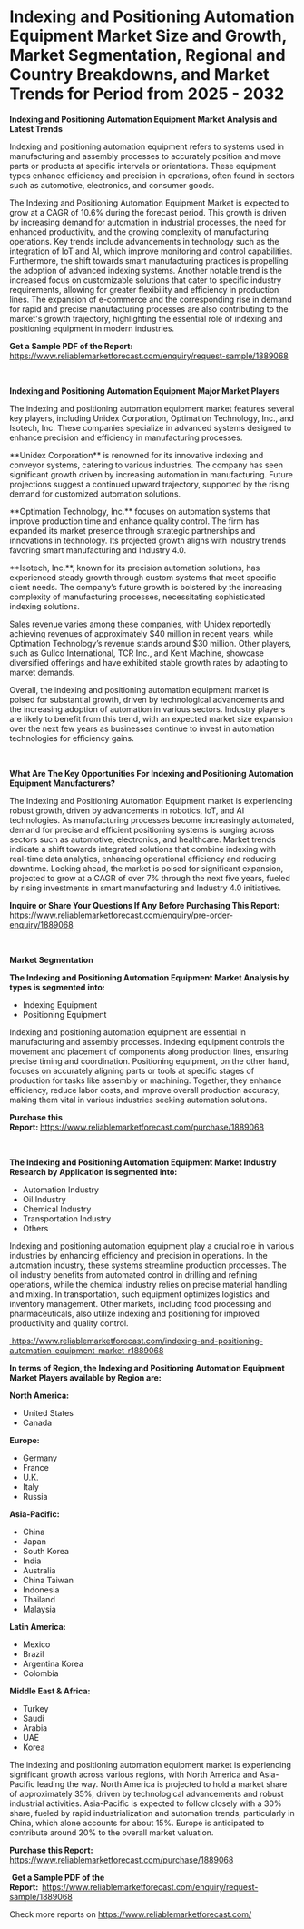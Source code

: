 <p><h1>Indexing and Positioning Automation Equipment Market Size and Growth, Market Segmentation, Regional and Country Breakdowns, and Market Trends for Period from 2025 -  2032</h1></p><p><strong>Indexing and Positioning Automation Equipment Market Analysis and Latest Trends</strong></p>
<p><p>Indexing and positioning automation equipment refers to systems used in manufacturing and assembly processes to accurately position and move parts or products at specific intervals or orientations. These equipment types enhance efficiency and precision in operations, often found in sectors such as automotive, electronics, and consumer goods.</p><p>The Indexing and Positioning Automation Equipment Market is expected to grow at a CAGR of 10.6% during the forecast period. This growth is driven by increasing demand for automation in industrial processes, the need for enhanced productivity, and the growing complexity of manufacturing operations. Key trends include advancements in technology such as the integration of IoT and AI, which improve monitoring and control capabilities. Furthermore, the shift towards smart manufacturing practices is propelling the adoption of advanced indexing systems. Another notable trend is the increased focus on customizable solutions that cater to specific industry requirements, allowing for greater flexibility and efficiency in production lines. The expansion of e-commerce and the corresponding rise in demand for rapid and precise manufacturing processes are also contributing to the market's growth trajectory, highlighting the essential role of indexing and positioning equipment in modern industries.</p></p>
<p><strong>Get a Sample PDF of the Report:&nbsp;</strong> <a href="https://www.reliablemarketforecast.com/enquiry/request-sample/1889068?utm_campaign=3525&utm_medium=2&utm_source=Github&utm_content=ia&utm_term=28032025&utm_id=indexing-and-positioning-automation-equipment">https://www.reliablemarketforecast.com/enquiry/request-sample/1889068</a></p>
<p>&nbsp;</p>
<p><strong>Indexing and Positioning Automation Equipment Major Market Players</strong></p>
<p><p>The indexing and positioning automation equipment market features several key players, including Unidex Corporation, Optimation Technology, Inc., and Isotech, Inc. These companies specialize in advanced systems designed to enhance precision and efficiency in manufacturing processes.</p><p>**Unidex Corporation** is renowned for its innovative indexing and conveyor systems, catering to various industries. The company has seen significant growth driven by increasing automation in manufacturing. Future projections suggest a continued upward trajectory, supported by the rising demand for customized automation solutions.</p><p>**Optimation Technology, Inc.** focuses on automation systems that improve production time and enhance quality control. The firm has expanded its market presence through strategic partnerships and innovations in technology. Its projected growth aligns with industry trends favoring smart manufacturing and Industry 4.0.</p><p>**Isotech, Inc.**, known for its precision automation solutions, has experienced steady growth through custom systems that meet specific client needs. The company’s future growth is bolstered by the increasing complexity of manufacturing processes, necessitating sophisticated indexing solutions.</p><p>Sales revenue varies among these companies, with Unidex reportedly achieving revenues of approximately $40 million in recent years, while Optimation Technology’s revenue stands around $30 million. Other players, such as Gullco International, TCR Inc., and Kent Machine, showcase diversified offerings and have exhibited stable growth rates by adapting to market demands.</p><p>Overall, the indexing and positioning automation equipment market is poised for substantial growth, driven by technological advancements and the increasing adoption of automation in various sectors. Industry players are likely to benefit from this trend, with an expected market size expansion over the next few years as businesses continue to invest in automation technologies for efficiency gains.</p></p>
<p>&nbsp;</p>
<p><strong>What Are The Key Opportunities For Indexing and Positioning Automation Equipment Manufacturers?</strong></p>
<p><p>The Indexing and Positioning Automation Equipment market is experiencing robust growth, driven by advancements in robotics, IoT, and AI technologies. As manufacturing processes become increasingly automated, demand for precise and efficient positioning systems is surging across sectors such as automotive, electronics, and healthcare. Market trends indicate a shift towards integrated solutions that combine indexing with real-time data analytics, enhancing operational efficiency and reducing downtime. Looking ahead, the market is poised for significant expansion, projected to grow at a CAGR of over 7% through the next five years, fueled by rising investments in smart manufacturing and Industry 4.0 initiatives.</p></p>
<p><strong>Inquire or Share Your Questions If Any Before Purchasing This Report:</strong> <a href="https://www.reliablemarketforecast.com/enquiry/pre-order-enquiry/1889068?utm_campaign=3525&utm_medium=2&utm_source=Github&utm_content=ia&utm_term=28032025&utm_id=indexing-and-positioning-automation-equipment">https://www.reliablemarketforecast.com/enquiry/pre-order-enquiry/1889068</a></p>
<p>&nbsp;</p>
<p><strong>Market Segmentation</strong></p>
<p><strong>The Indexing and Positioning Automation Equipment Market Analysis by types is segmented into:</strong></p>
<p><ul><li>Indexing Equipment</li><li>Positioning Equipment</li></ul></p>
<p><p>Indexing and positioning automation equipment are essential in manufacturing and assembly processes. Indexing equipment controls the movement and placement of components along production lines, ensuring precise timing and coordination. Positioning equipment, on the other hand, focuses on accurately aligning parts or tools at specific stages of production for tasks like assembly or machining. Together, they enhance efficiency, reduce labor costs, and improve overall production accuracy, making them vital in various industries seeking automation solutions.</p></p>
<p><strong>Purchase this Report:&nbsp;</strong><a href="https://www.reliablemarketforecast.com/purchase/1889068?utm_campaign=3525&utm_medium=2&utm_source=Github&utm_content=ia&utm_term=28032025&utm_id=indexing-and-positioning-automation-equipment">https://www.reliablemarketforecast.com/purchase/1889068</a></p>
<p>&nbsp;</p>
<p><strong>The Indexing and Positioning Automation Equipment Market Industry Research by Application is segmented into:</strong></p>
<p><ul><li>Automation Industry</li><li>Oil Industry</li><li>Chemical Industry</li><li>Transportation Industry</li><li>Others</li></ul></p>
<p><p>Indexing and positioning automation equipment play a crucial role in various industries by enhancing efficiency and precision in operations. In the automation industry, these systems streamline production processes. The oil industry benefits from automated control in drilling and refining operations, while the chemical industry relies on precise material handling and mixing. In transportation, such equipment optimizes logistics and inventory management. Other markets, including food processing and pharmaceuticals, also utilize indexing and positioning for improved productivity and quality control.</p></p>
<p><a href="https://www.reliablemarketforecast.com/indexing-and-positioning-automation-equipment-market-r1889068?utm_campaign=3525&utm_medium=2&utm_source=Github&utm_content=ia&utm_term=28032025&utm_id=indexing-and-positioning-automation-equipment">&nbsp;https://www.reliablemarketforecast.com/indexing-and-positioning-automation-equipment-market-r1889068</a></p>
<p><strong>In terms of Region, the Indexing and Positioning Automation Equipment Market Players available by Region are:</strong></p>
<p>
    <p> <strong> North America: </strong>
        <ul>
            <li>United States</li>
            <li>Canada</li>
        </ul>
        </p> 
    <p> <strong> Europe: </strong>
        <ul>
            <li>Germany</li>
            <li>France</li>
            <li>U.K.</li>
            <li>Italy</li>
            <li>Russia</li>
        </ul>
        </p> 
    <p> <strong> Asia-Pacific: </strong>
        <ul>
            <li>China</li>
            <li>Japan</li>
            <li>South Korea</li>
            <li>India</li>
            <li>Australia</li>
            <li>China Taiwan</li>
            <li>Indonesia</li>
            <li>Thailand</li>
            <li>Malaysia</li>
        </ul>
        </p> 
    <p> <strong> Latin America: </strong>
        <ul>
            <li>Mexico</li>
            <li>Brazil</li>
            <li>Argentina Korea</li>
            <li>Colombia</li>
        </ul>
        </p> 
    <p> <strong> Middle East & Africa: </strong>
        <ul>
            <li>Turkey</li>
            <li>Saudi</li>
            <li>Arabia</li>
            <li>UAE</li>
            <li>Korea</li>
        </ul>
    </p>
    </p>
<p><p>The indexing and positioning automation equipment market is experiencing significant growth across various regions, with North America and Asia-Pacific leading the way. North America is projected to hold a market share of approximately 35%, driven by technological advancements and robust industrial activities. Asia-Pacific is expected to follow closely with a 30% share, fueled by rapid industrialization and automation trends, particularly in China, which alone accounts for about 15%. Europe is anticipated to contribute around 20% to the overall market valuation.</p></p>
<p><strong>Purchase this Report: </strong><a href="https://www.reliablemarketforecast.com/purchase/1889068?utm_campaign=3525&utm_medium=2&utm_source=Github&utm_content=ia&utm_term=28032025&utm_id=indexing-and-positioning-automation-equipment">https://www.reliablemarketforecast.com/purchase/1889068</a></p>
<p>&nbsp;<strong>Get a Sample PDF of the Report:&nbsp;&nbsp;</strong><a href="https://www.reliablemarketforecast.com/enquiry/request-sample/1889068?utm_campaign=3525&utm_medium=2&utm_source=Github&utm_content=ia&utm_term=28032025&utm_id=indexing-and-positioning-automation-equipment">https://www.reliablemarketforecast.com/enquiry/request-sample/1889068</a></p>
<p><strong></strong></p>
<p>Check more reports on <a href="https://www.reliablemarketforecast.com/?utm_campaign=3525&utm_medium=2&utm_source=Github&utm_content=ia&utm_term=28032025&utm_id=indexing-and-positioning-automation-equipment">https://www.reliablemarketforecast.com/</a></p>